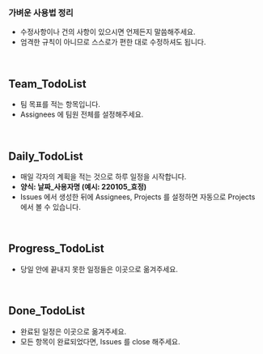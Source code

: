 ### 가벼운 사용법 정리
- 수정사항이나 건의 사항이 있으시면 언제든지 말씀해주세요.
- 엄격한 규칙이 아니므로 스스로가 편한 대로 수정하셔도 됩니다.


</br>

## Team_TodoList
- 팀 목표를 적는 항목입니다.
- Assignees 에 팀원 전체를 설정해주세요.

</br>

## Daily_TodoList
- 매일 각자의 계획을 적는 것으로 하루 일정을 시작합니다.
- **양식: 날짜_사용자명 (예시: 220105_효정)**
- Issues 에서 생성한 뒤에 Assignees, Projects 를 설정하면 자동으로 Projects 에서 볼 수 있습니다.

</br>

## Progress_TodoList
- 당일 안에 끝내지 못한 일정들은 이곳으로 옮겨주세요.

</br>

## Done_TodoList
- 완료된 일정은 이곳으로 옮겨주세요.
- 모든 항목이 완료되었다면, Issues 를 close 해주세요.
